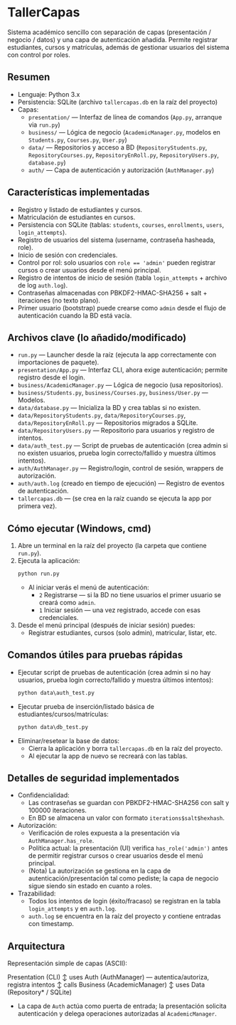 # TallerCapas

Sistema académico sencillo con separación de capas (presentación / negocio / datos) y una capa de autenticación añadida. Permite registrar estudiantes, cursos y matrículas, además de gestionar usuarios del sistema con control por roles.

## Resumen
- Lenguaje: Python 3.x
- Persistencia: SQLite (archivo `tallercapas.db` en la raíz del proyecto)
- Capas:
	- `presentation/` — Interfaz de línea de comandos (`App.py`, arranque via `run.py`)
	- `business/` — Lógica de negocio (`AcademicManager.py`, modelos en `Students.py`, `Courses.py`, `User.py`)
	- `data/` — Repositorios y acceso a BD (`RepositoryStudents.py`, `RepositoryCourses.py`, `RepositoryEnRoll.py`, `RepositoryUsers.py`, `database.py`)
	- `auth/` — Capa de autenticación y autorización (`AuthManager.py`)

## Características implementadas
- Registro y listado de estudiantes y cursos.
- Matriculación de estudiantes en cursos.
- Persistencia con SQLite (tablas: `students`, `courses`, `enrollments`, `users`, `login_attempts`).
- Registro de usuarios del sistema (username, contraseña hasheada, role).
- Inicio de sesión con credenciales.
- Control por rol: solo usuarios con `role == 'admin'` pueden registrar cursos o crear usuarios desde el menú principal.
- Registro de intentos de inicio de sesión (tabla `login_attempts` + archivo de log `auth.log`).
- Contraseñas almacenadas con PBKDF2-HMAC-SHA256 + salt + iteraciones (no texto plano).
- Primer usuario (bootstrap) puede crearse como `admin` desde el flujo de autenticación cuando la BD está vacía.

## Archivos clave (lo añadido/modificado)
- `run.py` — Launcher desde la raíz (ejecuta la app correctamente con importaciones de paquete).
- `presentation/App.py` — Interfaz CLI, ahora exige autenticación; permite registro desde el login.
- `business/AcademicManager.py` — Lógica de negocio (usa repositorios).
- `business/Students.py`, `business/Courses.py`, `business/User.py` — Modelos.
- `data/database.py` — Inicializa la BD y crea tablas si no existen.
- `data/RepositoryStudents.py`, `data/RepositoryCourses.py`, `data/RepositoryEnRoll.py` — Repositorios migrados a SQLite.
- `data/RepositoryUsers.py` — Repositorio para usuarios y registro de intentos.
- `data/auth_test.py` — Script de pruebas de autenticación (crea admin si no existen usuarios, prueba login correcto/fallido y muestra últimos intentos).
- `auth/AuthManager.py` — Registro/login, control de sesión, wrappers de autorización.
- `auth/auth.log` (creado en tiempo de ejecución) — Registro de eventos de autenticación.
- `tallercapas.db` — (se crea en la raíz cuando se ejecuta la app por primera vez).

## Cómo ejecutar (Windows, cmd)
1. Abre un terminal en la raíz del proyecto (la carpeta que contiene `run.py`).
2. Ejecuta la aplicación:
	 ```cmd
	 python run.py
	 ```
	 - Al iniciar verás el menú de autenticación:
		 - `2` Registrarse — si la BD no tiene usuarios el primer usuario se creará como `admin`.
		 - `1` Iniciar sesión — una vez registrado, accede con esas credenciales.
3. Desde el menú principal (después de iniciar sesión) puedes:
	 - Registrar estudiantes, cursos (solo admin), matricular, listar, etc.

## Comandos útiles para pruebas rápidas
- Ejecutar script de pruebas de autenticación (crea admin si no hay usuarios, prueba login correcto/fallido y muestra últimos intentos):
	```cmd
	python data\auth_test.py
	```
- Ejecutar prueba de inserción/listado básica de estudiantes/cursos/matrículas:
	```cmd
	python data\db_test.py
	```
- Eliminar/resetear la base de datos:
	- Cierra la aplicación y borra `tallercapas.db` en la raíz del proyecto.
	- Al ejecutar la app de nuevo se recreará con las tablas.

## Detalles de seguridad implementados
- Confidencialidad: 
	- Las contraseñas se guardan con PBKDF2-HMAC-SHA256 con salt y 100000 iteraciones.
	- En BD se almacena un valor con formato `iterations$salt$hexhash`.
- Autorización:
	- Verificación de roles expuesta a la presentación vía `AuthManager.has_role`.
	- Política actual: la presentación (UI) verifica `has_role('admin')` antes de permitir registrar cursos o crear usuarios desde el menú principal.
	- (Nota) La autorización se gestiona en la capa de autenticación/presentación tal como pediste; la capa de negocio sigue siendo sin estado en cuanto a roles.
- Trazabilidad:
	- Todos los intentos de login (éxito/fracaso) se registran en la tabla `login_attempts` y en `auth.log`.
	- `auth.log` se encuentra en la raíz del proyecto y contiene entradas con timestamp.

## Arquitectura 
Representación simple de capas (ASCII):

Presentation (CLI)
	↕ uses
Auth (AuthManager)  — autentica/autoriza, registra intentos
	↕ calls
Business (AcademicManager)
	↕ uses
Data (Repository* / SQLite)

- La capa de `Auth` actúa como puerta de entrada; la presentación solicita autenticación y delega operaciones autorizadas al `AcademicManager`.
